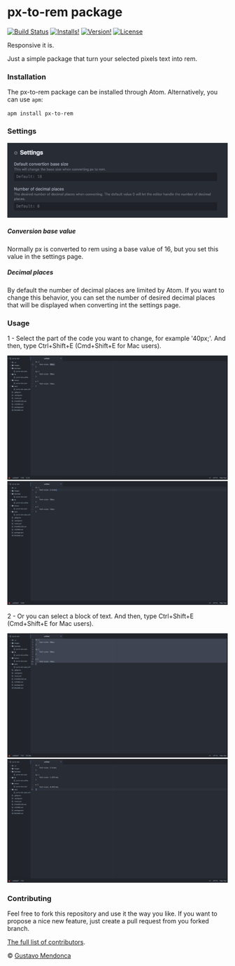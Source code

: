 # px-to-rem package
[![Build Status](https://travis-ci.org/gmendonca/px-to-rem.svg?branch=master)](https://travis-ci.org/gmendonca/px-to-rem)
[![Installs!](https://img.shields.io/apm/dm/px-to-rem.svg)](https://atom.io/packages/px-to-rem)
[![Version!](https://img.shields.io/apm/v/px-to-rem.svg)](https://atom.io/packages/px-to-rem)
[![License](https://img.shields.io/apm/l/px-to-rem.svg)](https://github.com/gmendonca/px-to-rem/blob/master/LICENSE.md)

Responsive it is.

Just a simple package that turn your selected pixels text into rem.

### Installation
The px-to-rem package can be installed through Atom. Alternatively, you can use `apm`:

`apm install px-to-rem`

### Settings

![Settings](https://github.com/gmendonca/px-to-rem/blob/master/images/settings.png?raw=true)

##### Conversion base value
Normally px is converted to rem using a base value of 16, but you set this value in the settings page.


##### Decimal places
By default the number of decimal places are limited by Atom. If you want to change this behavior,
you can set the number of desired decimal places that will be displayed when converting int the settings page.

### Usage

1 - Select the part of the code you want to change, for example '40px;'. And then, type Ctrl+Shift+E (Cmd+Shift+E for Mac users).

![Select - Step 1](https://github.com/gmendonca/px-to-rem/blob/master/images/select1.png?raw=true)
![Select - Step 2](https://github.com/gmendonca/px-to-rem/blob/master/images/select2.png?raw=true)

2 - Or you can select a block of text. And then, type Ctrl+Shift+E (Cmd+Shift+E for Mac users).

![Select all - Step 1](https://github.com/gmendonca/px-to-rem/blob/master/images/all1.png?raw=true)
![Select all - Step 2](https://github.com/gmendonca/px-to-rem/blob/master/images/all2.png?raw=true)

### Contributing
Feel free to fork this repository and use it the way you like. If you want to propose a nice new feature, just create a pull request from you forked branch.

[The full list of contributors](https://github.com/gmendonca/px-to-rem/graphs/contributors).

© [Gustavo Mendonca](https://github.com/gmendonca)
